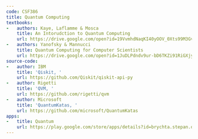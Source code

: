 ```yaml
---
code: CSF386
title: Quantum Computing
textbooks:
-   authors: Kaye, Laflamme & Mosca
    title: An Intorudction to Quantum Computing
    url: https://drive.google.com/open?id=19VvmhdNaqKI40yOOV_0Xts99M3GvLK8m
-   authors: Yanofsky & Mannucci
    title: Quantum Computing for Computer Scientists
    url: https://drive.google.com/open?id=1JuDLPdndv9ur-bD6TKZi91RiGXjytLvX
source-code:
-   author: IBM
    title: 'Qiskit, '
    url: https://github.com/Qiskit/qiskit-api-py
-   author: Rigetti
    title: 'QVM, '
    url: https://github.com/rigetti/qvm
-   author: Microsoft
    title: 'QuantumKatas, '
    url: https://github.com/microsoft/QuantumKatas
apps:
-   title: Quantum
    url: https://play.google.com/store/apps/details?id=brychta.stepan.quantum_en&hl=en_IN
---
```


